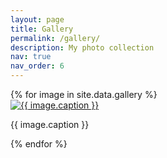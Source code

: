 ```yaml
---
layout: page
title: Gallery
permalink: /gallery/
description: My photo collection
nav: true
nav_order: 6
---
```


<div class="gallery-container">
  {% for image in site.data.gallery %}
    <div class="gallery-item">
      <a href="{{ site.baseurl }}{{ image.full }}" data-fancybox="gallery" data-caption="{{ image.caption }}">
        <img src="{{ site.baseurl }}{{ image.full }}" alt="{{ image.caption }}">
      </a>
      <p class="caption">{{ image.caption }}</p>
    </div>
  {% endfor %}
</div> 